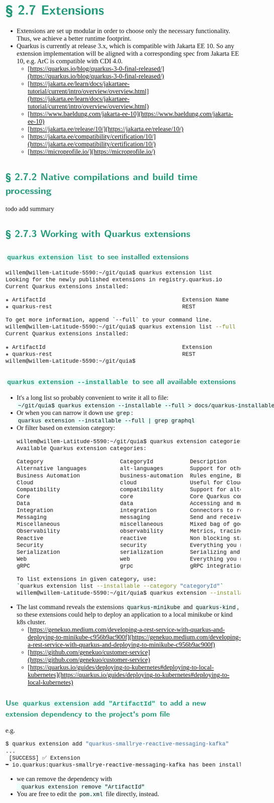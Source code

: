 <style>
body {
  font-family: "Gentium Basic", Cardo , "Linux Libertine o", "Palatino Linotype", Cambria, serif;
  font-size: 130% !important;
}
code {
	padding: 0 .25em;
	
	white-space: pre;
	font-family: "Tlwg mono", Consolas, "Liberation Mono", Menlo, Courier, monospace;
	
	background-color: #ECFFFA;
	//border: 1px solid #ccc;
	//border-radius: 3px;
}

kbd {
	display: inline-block;
	padding: 3px 5px;
	font-family: "Tlwg mono", Consolas, "Liberation Mono", Menlo, Courier, monospace;
	line-height: 10px;
	color: #555;
	vertical-align: middle;
	background-color: #ECFFFA;
	border: solid 1px #ccc;
	border-bottom-color: #bbb;
	border-radius: 3px;
	box-shadow: inset 0 -1px 0 #bbb;
}

h1,h2,h3,h4,h5 {
  color: #269B7D; 
  font-family: "fira sans", "Latin Modern Sans", Calibri, "Trebuchet MS", sans-serif;
}

</style>

# § 2.7 Extensions
- Extensions are set up modular in order to choose only the necessary functionality. Thus, we achieve a better runtime
  footprint.
- Quarkus is currently at release 3.x, which is compatible with Jakarta EE 10. So any extension implementation will be 
  aligned with a corresponding spec from Jakarta EE 10, e.g. ArC is compatible with CDI 4.0.
  - [https://quarkus.io/blog/quarkus-3-0-final-released/](https://quarkus.io/blog/quarkus-3-0-final-released/)
  - [https://jakarta.ee/learn/docs/jakartaee-tutorial/current/intro/overview/overview.html](https://jakarta.ee/learn/docs/jakartaee-tutorial/current/intro/overview/overview.html)
  - [https://www.baeldung.com/jakarta-ee-10](https://www.baeldung.com/jakarta-ee-10)
  - [https://jakarta.ee/release/10/](https://jakarta.ee/release/10/)
  - [https://jakarta.ee/compatibility/certification/10/](https://jakarta.ee/compatibility/certification/10/)
  - [https://microprofile.io/](https://microprofile.io/)

## § 2.7.2 Native compilations and build time processing
todo add summary

## § 2.7.3 Working with Quarkus extensions

### `quarkus extension list` to see installed extensions
```bash
willem@willem-Latitude-5590:~/git/quia$ quarkus extension list
Looking for the newly published extensions in registry.quarkus.io
Current Quarkus extensions installed: 

✬ ArtifactId                                         Extension Name
✬ quarkus-rest                                       REST

To get more information, append `--full` to your command line.
willem@willem-Latitude-5590:~/git/quia$ quarkus extension list --full
Current Quarkus extensions installed: 

✬ ArtifactId                                         Extension                                                    Version                   Guide
✬ quarkus-rest                                       REST                                                         3.14.1                    https://quarkus.io/guides/rest
willem@willem-Latitude-5590:~/git/quia$ 

```

### `quarkus extension --installable` to see all available extensions
- It's a long list so probably convenient to write it all to file:
  `~/git/quia$ quarkus extension --installable --full > docs/quarkus-installable-extensions-list.txt`
- Or when you can narrow it down use `grep`: `quarkus extension --installable --full | grep graphql`
- Or filter based on extension category:
  ```bash
  willem@willem-Latitude-5590:~/git/quia$ quarkus extension categories --full
  Available Quarkus extension categories: 
  
  Category                       CategoryId           Description
  Alternative languages          alt-languages        Support for other JVM based languages
  Business Automation            business-automation  Rules engine, BPM, etc
  Cloud                          cloud                Useful for Cloud Native deployments platforms like Kubernetes and cloud providers
  Compatibility                  compatibility        Support for alternative programming models on Quarkus
  Core                           core                 Core Quarkus components: engine, logging, etc.
  Data                           data                 Accessing and managing your data (RDBMS, NoSQL, caching, transaction management, etc)
  Integration                    integration          Connectors to read to write from a skew of systems (file, S#, Twitter, etc)
  Messaging                      messaging            Send and receives message to various messaging systems (AMQP, Kafka etc)
  Miscellaneous                  miscellaneous        Mixed bag of good stuff
  Observability                  observability        Metrics, tracing, etc
  Reactive                       reactive             Non blocking stack and connectors
  Security                       security             Everything you need to secure your application
  Serialization                  serialization        Serializing and deserializing various formats
  Web                            web                  Everything you need for REST endpoints, HTTP and web formats like JSON
  gRPC                           grpc                 gRPC integration
  
  To list extensions in given category, use:
  `quarkus extension list --installable --category "categoryId"`
  willem@willem-Latitude-5590:~/git/quia$ quarkus extension --installable --full --category "cloud" > docs/quarkus-installable-cloud-extensions-list.txt
  
  ```
- The last command reveals the extensions `quarkus-minikube` and `quarkus-kind`, so these extensions could help to
  deploy an application to a local minikube or kind k8s cluster.
  - [https://genekuo.medium.com/developing-a-rest-service-with-quarkus-and-deploying-to-minikube-c956b9ac900f](https://genekuo.medium.com/developing-a-rest-service-with-quarkus-and-deploying-to-minikube-c956b9ac900f)
  - [https://github.com/genekuo/customer-service](https://github.com/genekuo/customer-service)
  - [https://quarkus.io/guides/deploying-to-kubernetes#deploying-to-local-kubernetes](https://quarkus.io/guides/deploying-to-kubernetes#deploying-to-local-kubernetes)

### Use `quarkus extension add "ArtifactId"` to add a new extension dependency to the project's pom file
e.g.
```bash
$ quarkus extension add "quarkus-smallrye-reactive-messaging-kafka"
...
 [SUCCESS] ✅ Extension
➥ io.quarkus:quarkus-smallrye-reactive-messaging-kafka has been installed
```
- we can remove the dependency with ` quarkus extension remove "ArtifactId"`
- You are free to edit the `pom.xml` file directly, instead.

